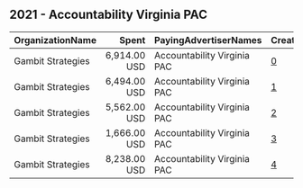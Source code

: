 ## 2021 - Accountability Virginia PAC 
|OrganizationName|Spent|PayingAdvertiserNames|CreativeUrls|Impressions|Genders|AgeBrackets|CountryCodes|BillingAddresses|CandidateBallotInformation|
|:---|---:|:---|:---|---:|:---|:---|:---|:---|:---|
|Gambit Strategies|6,914.00 USD|Accountability Virginia PAC|[0](https://www.snap.com/political-ads/asset/54866d9661fe4e165c13e5a9be8e6e1c0ce8d67991fd62dde9cff54d0e8ba55f?mediaType=png)|1,240,850||18-49|united states|"2939 Van Ness St NW #1006,Washington,20008,US"||
|Gambit Strategies|6,494.00 USD|Accountability Virginia PAC|[1](https://www.snap.com/political-ads/asset/d51e8d0f4c4026ae45f6b91ab83116ebd32b84f37e819f997fbda559a2c5fd79?mediaType=png)|1,185,015||18-49|united states|"2939 Van Ness St NW #1006,Washington,20008,US"||
|Gambit Strategies|5,562.00 USD|Accountability Virginia PAC|[2](https://www.snap.com/political-ads/asset/a396fad463eea11d1b465c3207fef23ff93ac707c37b7d25bfa73be1bb6e1144?mediaType=png)|1,013,755||18-49|united states|"2939 Van Ness St NW #1006,Washington,20008,US"||
|Gambit Strategies|1,666.00 USD|Accountability Virginia PAC|[3](https://www.snap.com/political-ads/asset/7616f23a42c71f4193be6a9e5951f2780d630ba3d8aa5660c331603cc324ec1c?mediaType=mp4)|408,066||18-49|united states|"2939 Van Ness St NW #1006,Washington,20008,US"||
|Gambit Strategies|8,238.00 USD|Accountability Virginia PAC|[4](https://www.snap.com/political-ads/asset/607afb20254d896329bf0ea15097acf9bd1fd9bf8af987729e8ab2377304052a?mediaType=mp4)|331,027||18-49|united states|"2939 Van Ness St NW #1006,Washington,20008,US"||
